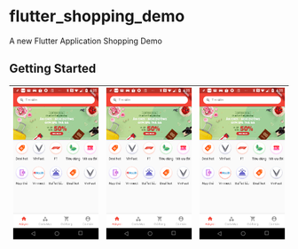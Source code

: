 # flutter_shopping_demo

A new Flutter Application Shopping Demo

## Getting Started
|  ![Day1](demo/day1_home.png) | ![Day1](demo/day1_home.png)   | ![Day1](demo/day1_home.png)   |
|---|---|---|
